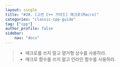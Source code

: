 ```yaml
---
layout: single
title: "#20. [고전 C++ 가이드] 매크로(Macro)"
categories: "classic-cpp-guide"
tag: ["cpp"]
author_profile: false
sidebar: 
    nav: "docs"
---
```


> * 매크로를 쓰지 말고 열거형 상수를 사용하라.
> * 매크로 함수를 쓰지 말고 인라인 함수를 사용하라.